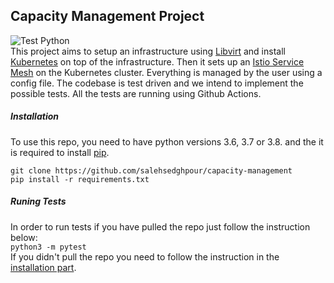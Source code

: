 ## Capacity Management Project  
![Test Python](https://github.com/salehsedghpour/capacity-management/actions/workflows/test-python.yml/badge.svg)  
 This project aims to setup an infrastructure using [Libvirt](https://libvirt.org/) and install
 [Kubernetes](https://kubernetes.io/) on top of the infrastructure. Then it sets up an 
 [Istio Service Mesh](https://istio.io/) on the  Kubernetes cluster. Everything is managed by 
 the user using a config file. The codebase is test driven and we intend to implement the 
 possible tests. All the tests are running using Github Actions. 
 
 ##### Installation
To use this repo, you need to have python versions 3.6, 3.7 or 3.8. and the it is required to
install [pip](https://pip.pypa.io/en/stable/).
```
git clone https://github.com/salehsedghpour/capacity-management
pip install -r requirements.txt
```  

 
 ##### Runing Tests
 In order to run tests if you have pulled the repo just follow the instruction below:  
 ```python3 -m pytest```  
If you didn't pull the repo you need to follow the instruction in the 
[installation part](#installation).
